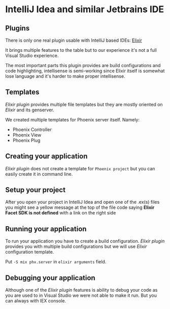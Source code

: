 # IntelliJ Idea and similar Jetbrains IDE

## Plugins
There is only one real plugin usable with IntelliJ based IDEs:
[Elixir](https://plugins.jetbrains.com/plugin/7522-elixir)

It brings multiple features to the table but to our experience it's not a full Visual Studio experience.

The most important parts this plugin provides are build configurations and code highlighting, intellisense is semi-working since Elixir itself is somewhat lose language and it's harder to make proper intellisense.


## Templates
*Elixir plugin* provides multiple file templates but they are mostly oriented on *Elixir* and its genserver.

We created multiple templates for Phoenix server itself. Namely:
- Phoenix Controller
- Phoenix View
- Phoenix Plug

## Creating your application
*Elixir plugin* does not create a template for ``Phoenix project`` but you can easily create it in command line.

## Setup your project
After you open your project in IntelliJ Idea and open one of the .ex(s) files you might see a yellow message at the top of the file code saying **Elixir Facet SDK is not defined** with a link on the right side 

## Running your application
To run your application you have to create a build configuration. *Elixir plugin* provides you with multiple build configurations but we will use *Elixir* configuration template.

Put ```-S mix phx.server``` in ``elixir arguments`` field. 



## Debugging your application
Although one of the *Elixir plugin* features is ability to debug your code as you are used to in Visual Studio we were not able to make it run. But you can always with IEX console.  